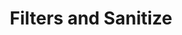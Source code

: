 ---
layout: default
title: Filters and Sanitize
nav_order: 19
has_children: true
permalink: filters-and-sanitizers
---